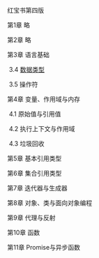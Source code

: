 红宝书第四版

第1章 略

第2章 略

第3章 语言基础

​	3.4 [数据类型](https://github.com/Qianfane/blog/blob/master/JavaScript/%E6%95%B0%E6%8D%AE%E7%B1%BB%E5%9E%8B.md)

​	3.5 操作符

第4章 变量、作用域与内存

​	4.1 原始值与引用值

​	4.2 执行上下文与作用域

​	4.3 垃圾回收

第5章 基本引用类型

第6章 集合引用类型

第7章 迭代器与生成器

第8章 对象、类与面向对象编程

第9章 代理与反射

第10章 函数

第11章 Promise与异步函数
 
